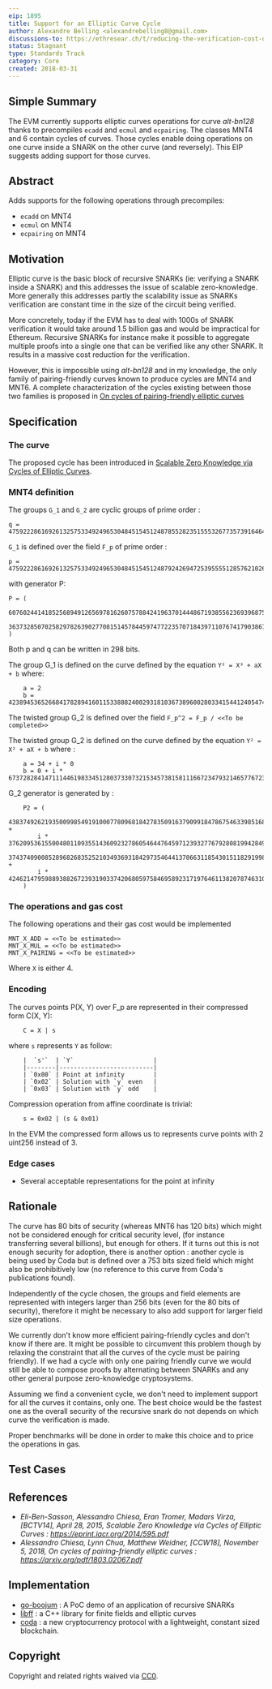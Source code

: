 ```yaml
---
eip: 1895
title: Support for an Elliptic Curve Cycle
author: Alexandre Belling <alexandrebelling8@gmail.com>
discussions-to: https://ethresear.ch/t/reducing-the-verification-cost-of-a-snark-through-hierarchical-aggregation/5128
status: Stagnant
type: Standards Track
category: Core
created: 2018-03-31
---
```


## Simple Summary

The EVM currently supports elliptic curves operations for curve *alt-bn128* thanks to precompiles `ecadd` and `ecmul` and `ecpairing`. The classes MNT4 and 6 contain cycles of curves. Those cycles enable doing operations on one curve inside a SNARK on the other curve (and reversely). This EIP suggests adding support for those curves.

## Abstract

Adds supports for the following operations through precompiles:

* `ecadd` on MNT4
* `ecmul` on MNT4
* `ecpairing` on MNT4

## Motivation

Elliptic curve is the basic block of recursive SNARKs (ie: verifying a SNARK inside a SNARK) and this addresses the issue of scalable zero-knowledge. More generally this addresses partly the scalability issue as SNARKs verification are constant time in the size of the circuit being verified.

More concretely, today if the EVM has to deal with 1000s of SNARK verification it would take around 1.5 billion gas and would be impractical for Ethereum. Recursive SNARKs for instance make it possible to aggregate multiple proofs into a single one that can be verified like any other SNARK. It results in a massive cost reduction for the verification.

However, this is impossible using *alt-bn128* and in my knowledge, the only family of pairing-friendly curves known to produce cycles are MNT4 and MNT6. A complete characterization of the cycles existing between those two families is proposed in [On cycles of pairing-friendly elliptic curves
](https://arxiv.org/pdf/1803.02067.pdf)

## Specification

### The curve

The proposed cycle has been introduced in [Scalable Zero Knowledge via Cycles of Elliptic Curves](https://eprint.iacr.org/2014/595.pdf).

### MNT4 definition

The groups `G_1` and `G_2` are cyclic groups of prime order :

```.
q = 475922286169261325753349249653048451545124878552823515553267735739164647307408490559963137
```

`G_1` is defined over the field `F_p` of prime order :

```.
p = 475922286169261325753349249653048451545124879242694725395555128576210262817955800483758081
```

with generator P:

```.
P = (
    60760244141852568949126569781626075788424196370144486719385562369396875346601926534016838,
    363732850702582978263902770815145784459747722357071843971107674179038674942891694705904306
)
```

Both p and q can be written in 298 bits.

The group G_1 is defined on the curve defined by the equation `Y² = X³ + aX + b` where:

```.
    a = 2
    b = 423894536526684178289416011533888240029318103673896002803341544124054745019340795360841685
```

The twisted group G_2 is defined over the field `F_p^2 = F_p / <<To be completed>>`

The twisted group G_2 is defined on the curve defined by the equation `Y² = X² + aX + b` where :

```.
    a = 34 + i * 0
    b = 0 + i * 67372828414711144619833451280373307321534573815811166723479321465776723059456513877937430
```

G_2 generator is generated by :

```.
    P2 = (
        438374926219350099854919100077809681842783509163790991847867546339851681564223481322252708 +
        i * 37620953615500480110935514360923278605464476459712393277679280819942849043649216370485641,
        37437409008528968268352521034936931842973546441370663118543015118291998305624025037512482 +
        i * 424621479598893882672393190337420680597584695892317197646113820787463109735345923009077489
    )
```

### The operations and gas cost

The following operations and their gas cost would be implemented

```.
MNT_X_ADD = <<To be estimated>>
MNT_X_MUL = <<To be estimated>>
MNT_X_PAIRING = <<To be estimated>>
```

Where `X` is either 4.

### Encoding

The curves points P(X, Y) over F_p are represented in their compressed form C(X, Y):

```.
    C = X | s
```

where `s` represents `Y` as follow:

```.
    |  `s'`  | `Y`                      |
    |--------|--------------------------|
    | `0x00` | Point at infinity        |
    | `0x02` | Solution with `y` even   |
    | `0x03` | Solution with `y` odd    |
```

Compression operation from affine coordinate is trivial:

```.
    s = 0x02 | (s & 0x01)
```

In the EVM the compressed form allows us to represents curve points with 2 uint256 instead of 3.

### Edge cases

* Several acceptable representations for the point at infinity

## Rationale

The curve has 80 bits of security (whereas MNT6 has 120 bits) which might not be considered enough for critical security level, (for instance transferring several billions), but enough for others. If it turns out this is not enough security for adoption, there is another option : another cycle is being used by Coda but is defined over a 753 bits sized field which might also be prohibitively low (no reference to this curve from Coda's publications found).

Independently of the cycle chosen, the groups and field elements are represented with integers larger than 256 bits (even for the 80 bits of security), therefore it might be necessary to also add support for larger field size operations.

We currently don't know more efficient pairing-friendly cycles and don't know if there are. It might be possible to circumvent this problem though by relaxing the constraint that all the curves of the cycle must be pairing friendly). If we had a cycle with only one pairing friendly curve we would still be able to compose proofs by alternating between SNARKs and any other general purpose zero-knowledge cryptosystems.

Assuming we find a convenient cycle, we don't need to implement support for all the curves it contains, only one. The best choice would be the fastest one as the overall security of the recursive snark do not depends on which curve the verification is made.

Proper benchmarks will be done in order to make this choice and to price the operations in gas.

## Test Cases

## References

* *Eli-Ben-Sasson, Alessandro Chiesa, Eran Tromer, Madars Virza, [BCTV14], April 28, 2015, Scalable Zero Knowledge via Cycles of Elliptic Curves : https://eprint.iacr.org/2014/595.pdf*
* *Alessandro Chiesa, Lynn Chua, Matthew Weidner, [CCW18], November 5, 2018, On cycles of pairing-friendly elliptic curves : https://arxiv.org/pdf/1803.02067.pdf*

## Implementation

* [go-boojum](https://github.com/AlexandreBelling/go-boojum) : A PoC demo of an application of recursive SNARKs
* [libff](https://github.com/scipr-lab/libff) : a C++ library for finite fields and elliptic curves
* [coda](https://github.com/CodaProtocol/coda) : a new cryptocurrency protocol with a lightweight, constant sized blockchain.

## Copyright

Copyright and related rights waived via [CC0](../CC0.md).

